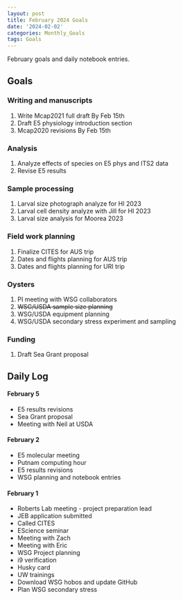 ```yaml
---
layout: post
title: February 2024 Goals
date: '2024-02-02'
categories: Monthly_Goals
tags: Goals
---
```

February goals and daily notebook entries. 

## Goals  

### Writing and manuscripts 
              
1. Write Mcap2021 full draft By Feb 15th
2. Draft E5 physiology introduction section 
3. Mcap2020 revisions By Feb 15th

### Analysis

1. Analyze effects of species on E5 phys and ITS2 data
2. Revise E5 results 

### Sample processing

1. Larval size photograph analyze for HI 2023 
2. Larval cell density analyze with Jill for HI 2023
3. Larval size analysis for Moorea 2023

### Field work planning

1. Finalize CITES for AUS trip  
2. Dates and flights planning for AUS trip
3. Dates and flights planning for URI trip 

### Oysters 

1. PI meeting with WSG collaborators
2. ~~WSG/USDA sample size planning~~
3. WSG/USDA equipment planning 
4. WSG/USDA secondary stress experiment and sampling

### Funding 

1. Draft Sea Grant proposal

## **Daily Log**   

#### February 5 

- E5 results revisions
- Sea Grant proposal 
- Meeting with Neil at USDA 

#### February 2 

- E5 molecular meeting 
- Putnam computing hour 
- E5 results revisions 
- WSG planning and notebook entries 

#### February 1 

- Roberts Lab meeting - project preparation lead 
- JEB application submitted 
- Called CITES 
- EScience seminar 
- Meeting with Zach
- Meeting with Eric
- WSG Project planning 
- i9 verification
- Husky card 
- UW trainings 
- Download WSG hobos and update GitHub
- Plan WSG secondary stress  